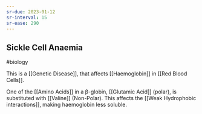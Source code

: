 ```yaml
---
sr-due: 2023-01-12
sr-interval: 15
sr-ease: 290
---
```

## Sickle Cell Anaemia
#biology 

This is a [[Genetic Disease]], that affects [[Haemoglobin]] in [[Red Blood Cells]].

One of the [[Amino Acids]] in a β-globin, [[Glutamic Acid]] (polar), is substituted with [[Valine]] (Non-Polar). This affects the [[Weak Hydrophobic interactions]], making haemoglobin less soluble.

